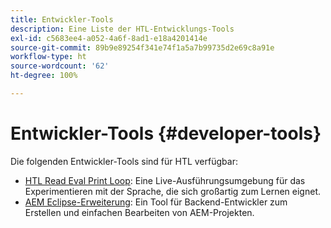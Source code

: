 ```yaml
---
title: Entwickler-Tools
description: Eine Liste der HTL-Entwicklungs-Tools
exl-id: c5683ee4-a052-4a6f-8ad1-e18a4201414e
source-git-commit: 89b9e89254f341e74f1a5a7b99735d2e69c8a91e
workflow-type: ht
source-wordcount: '62'
ht-degree: 100%

---
```


# Entwickler-Tools {#developer-tools}

Die folgenden Entwickler-Tools sind für HTL verfügbar:

* [HTL Read Eval Print Loop](https://github.com/Adobe-Marketing-Cloud/aem-htl-repl): Eine Live-Ausführungsumgebung für das Experimentieren mit der Sprache, die sich großartig zum Lernen eignet.
* [AEM Eclipse-Erweiterung](https://experienceleague.adobe.com/docs/experience-manager-cloud-service/implementing/developer-tools/eclipse.html?lang=de): Ein Tool für Backend-Entwickler zum Erstellen und einfachen Bearbeiten von AEM-Projekten.
